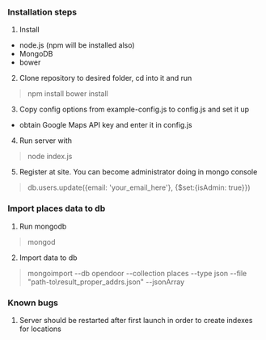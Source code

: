 ### Installation steps

1. Install
- node.js (npm will be installed also)
- MongoDB
- bower

2. Clone repository to desired folder, cd into it and run
> npm install
> bower install

3. Copy config options from example-config.js to config.js and set it up
- obtain Google Maps API key and enter it in config.js

4. Run server with
> node index.js

5. Register at site. You can become administrator doing in mongo console
> db.users.update({email: 'your_email_here'}, {$set:{isAdmin: true}})

### Import places data to db
1. Run mongodb
> mongod

2. Import data to db
> mongoimport --db opendoor --collection places --type json --file "path-to\result_proper_addrs.json" --jsonArray

### Known bugs
1. Server should be restarted after first launch in order to create indexes for locations